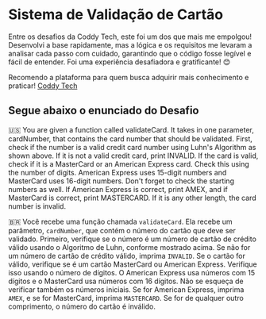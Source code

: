 # Sistema de Validação de Cartão

Entre os desafios da Coddy Tech, este foi um dos que mais me empolgou! Desenvolvi a base rapidamente, mas a lógica e os requisitos me levaram a analisar cada passo com cuidado, garantindo que o código fosse legível e fácil de entender. Foi uma experiência desafiadora e gratificante! 😊

Recomendo a plataforma para quem busca adquirir mais conhecimento e praticar!
[Coddy Tech](https://coddy.tech/)



## Segue abaixo o enunciado do Desafio

🇺🇸 
You are given a function called validateCard. It takes in one parameter, cardNumber, that contains the card number that should be validated. First, check if the number is a valid credit card number using Luhn's Algorithm as shown above. If it is not a valid credit card, print INVALID. If the card is valid, check if it is a MasterCard or an American Express card. Check this using the number of digits. American Express uses 15-digit numbers and MasterCard uses 16-digit numbers. Don't forget to check the starting numbers as well. If American Express is correct, print AMEX, and if MasterCard is correct, print MASTERCARD. If it is any other length, the card number is invalid.

🇧🇷 
Você recebe uma função chamada `validateCard`. Ela recebe um parâmetro, `cardNumber`, que contém o número do cartão que deve ser validado. Primeiro, verifique se o número é um número de cartão de crédito válido usando o Algoritmo de Luhn, conforme mostrado acima. Se não for um número de cartão de crédito válido, imprima `INVALID`. Se o cartão for válido, verifique se é um cartão MasterCard ou American Express. Verifique isso usando o número de dígitos. O American Express usa números com 15 dígitos e o MasterCard usa números com 16 dígitos. Não se esqueça de verificar também os números iniciais. Se for American Express, imprima `AMEX`, e se for MasterCard, imprima `MASTERCARD`. Se for de qualquer outro comprimento, o número do cartão é inválido.
